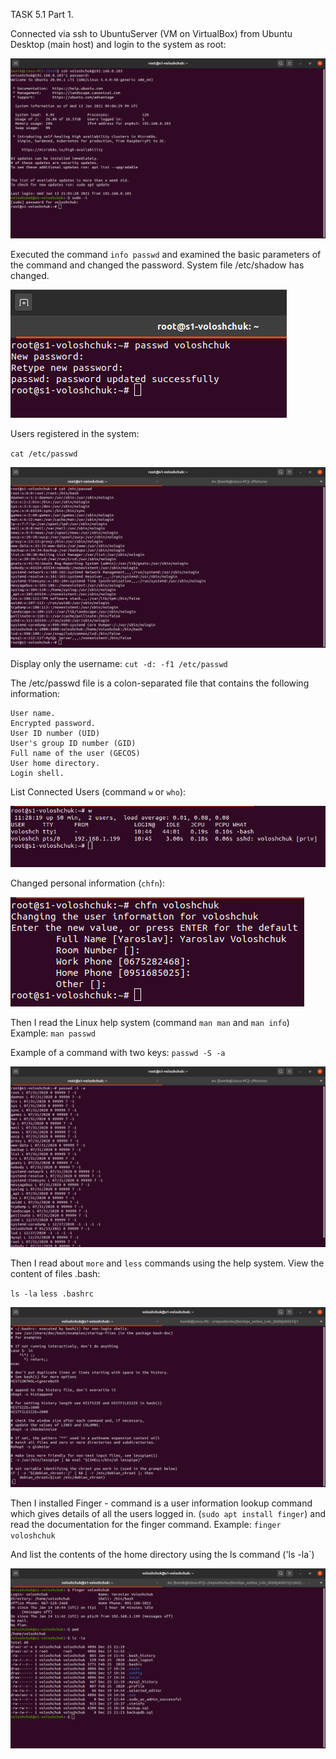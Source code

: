 TASK 5.1 Part 1.

Connected via ssh to UbuntuServer (VM on VirtualBox) from Ubuntu Desktop (main host) and login to the system as root:

![](images/scr1.png)

Executed the command `info passwd` and examined the basic parameters of the command and changed the password. System file /etc/shadow has changed.

![](images/scr2.png)

Users registered in the system:

`cat /etc/passwd`

![](images/scr3.png)

Display only the username: `cut -d: -f1 /etc/passwd`

The /etc/passwd file is a colon-separated file that contains the following information:

    User name.
    Encrypted password.
    User ID number (UID)
    User's group ID number (GID)
    Full name of the user (GECOS)
    User home directory.
    Login shell.

List Connected Users (command `w` or `who`):
 
![](images/scr4.png)

Changed personal information (`chfn`):

![](images/scr5.png)

Then I read the Linux help system (command `man man` and `man info`) Example: `man passwd`

Example of a command with two keys: `passwd -S -a`

![](images/scr6.png)

Then I read about `more` and `less` commands using the help system. View the content of files .bash:

`ls -la`
`less .bashrc`

![](images/scr7.png)

Then I installed Finger - command is a user information lookup command which gives details of all the users logged in. (`sudo apt install finger`) and read the documentation for the finger command. Example: `finger voloshchuk`

And list the contents of the home directory using the ls command ('ls -la`)

![](images/scr8.png)

